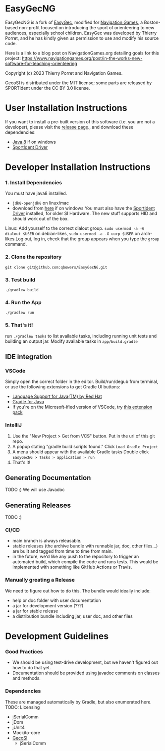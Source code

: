 # EasyGecNG

EasyGecNG is a fork of [EasyGec](http://t.porret.free.fr/lienlogiciel.php?idmenu=60), modified for [Navigation Games](https://www.navigationgames.org/), a Boston-based non-profit focused on introducing the sport of orienteering to new audiences, especially school children. EasyGec was developed by Thierry Porret, and he has kindly given us permission to use and modify his source code.


Here is a link to a blog post on NavigationGames.org detailing goals for this project:
https://www.navigationgames.org/post/in-the-works-new-software-for-teaching-orienteering



<!-- TODO: figure out licensing oml -->
Copyright (c) 2023 Thierry Porret and Navigation Games.

GecoSI is distributed under the MIT license; some parts are released by SPORTident under the CC BY 3.0 license. 


# User Installation Instructions

If you want to install a pre-built version of this software (i.e. you are not a developer), please visit the [release page](https://www.navigationgames.org/about-3)., and download these dependencies:
- [Java 8](https://www.oracle.com/java/technologies/javase/javase8u211-later-archive-downloads.html) if on windows
- [SportIdent Driver](https://www.sportident.com/products/96-software/161-usb-driver.html)

# Developer Installation Instructions
### 1. Install Dependencies
You must have java8 installed.
- `jdk8-openjdk8` on linux/mac
- download from [here](https://www.oracle.com/java/technologies/javase/javase8u211-later-archive-downloads.html) if on windows
You must also have the [SportIdent Driver](https://www.sportident.com/products/96-software/161-usb-driver.html) installed, for older SI Hardware. The new stuff supports HID and should work out of the box.

Linux: Add yourself to the correct dialout group. `sudo usermod -a -G dialout $USER` on debian-likes, `sudo usermod -a -G uucp $USER` on arch-likes.Log out, log in, check that the group appears when you type the `group` command.

### 2. Clone the repository
`git clone git@github.com:qbowers/EasyGecNG.git`

### 3. Test build
`./gradlew build`

### 4. Run the App
`./gradlew run`

### 5. That's it!
run `./gradlew tasks` to list available tasks, including running unit tests and building an output jar. Modify available tasks in `app/build.gradle`

## IDE integration

### VSCode
Simply open the correct folder in the editor. Build/run/degub from terminal, or use the following extensions to get Gradle UI buttons:
- [Language Support for Java(TM) by Red Hat](https://open-vsx.org/extension/redhat/java)
- [Gradle for Java](https://open-vsx.org/extension/vscjava/vscode-gradle)
- If you're on the Microsoft-ified version of VSCode, try [this extension pack](https://marketplace.visualstudio.com/items?itemName=vscjava.vscode-java-pack)

### IntelliJ
1. Use the "New Project > Get from VCS" button. Put in the url of this git repo.
2. A popup stating "gradle build scripts found." Click `Load Gradle Project`
3. A menu should appear with the available Gradle tasks Double click `EasyGecNG > Tasks > application > run`
4. That's it!

## Generating Documentation
TODO :)
We will use Javadoc

## Generating Releases
TODO :)

### CI/CD
- main branch is always releasable.
- stable releases (the archive bundle with runnable jar, doc, other files...) are built and tagged from time to time from main.
- in the future, we'd like any push to the repository to trigger an automated build, which compile the code and runs tests. This would be implemented with something like GitHub Actions or Travis.

### Manually greating a Release
We need to figure out how to do this. The bundle would ideally include:
- help or doc folder with user documentation
- a jar for development version (???)
- a jar for stable release
- a distribution bundle including jar, user doc, and other files


# Development Guidelines
### Good Practices
- We should be using test-drive development, but we haven't figured out how to do that yet.
- Documentation should be provided using javadoc comments on classes and methods.

### Dependencies
These are managed automatically by Gradle, but also enumerated here. TODO: Licensing
- jSerialComm
- jDom
- jUnit4
- Mockito-core
- [GecoSI](https://github.com/qbowers/GecoSI)
  - jSerialComm